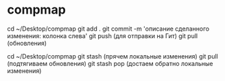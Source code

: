 # compmap
cd ~/Desktop/compmap
git add . 
git commit -m 'описание сделанного изменения: колонка слева'
git push (для отправки на Гит)
git pull (обновления)

cd ~/Desktop/compmap
git stash (прячем локальные изменения)
git pull (подтягиваем обновления)
git stash pop (достаем обратно локальные изменения)